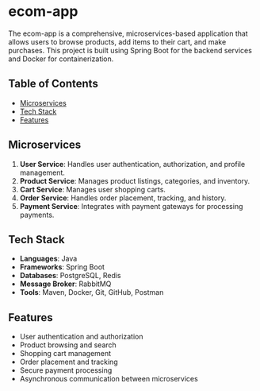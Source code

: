 # ecom-app

The ecom-app is a comprehensive, microservices-based application that allows users to browse products, add items to their cart, and make purchases. This project is built using Spring Boot for the backend services and Docker for containerization.

## Table of Contents

- [Microservices](#microservices)
- [Tech Stack](#tech-stack)
- [Features](#features)

## Microservices

1. **User Service**: Handles user authentication, authorization, and profile management.
2. **Product Service**: Manages product listings, categories, and inventory.
3. **Cart Service**: Manages user shopping carts.
4. **Order Service**: Handles order placement, tracking, and history.
5. **Payment Service**: Integrates with payment gateways for processing payments.

## Tech Stack

- **Languages**: Java
- **Frameworks**: Spring Boot
- **Databases**: PostgreSQL, Redis
- **Message Broker**: RabbitMQ
- **Tools**: Maven, Docker, Git, GitHub, Postman

## Features

- User authentication and authorization
- Product browsing and search
- Shopping cart management
- Order placement and tracking
- Secure payment processing
- Asynchronous communication between microservices


